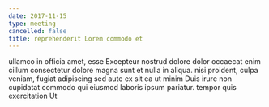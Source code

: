 ```yaml
---
date: 2017-11-15
type: meeting
cancelled: false
title: reprehenderit Lorem commodo et
---
```

ullamco in officia amet, esse Excepteur nostrud dolore dolor occaecat enim cillum consectetur dolore magna sunt et nulla in aliqua. nisi proident, culpa veniam, fugiat adipiscing sed aute ex sit ea ut minim Duis irure non cupidatat commodo qui eiusmod laboris ipsum pariatur. tempor quis exercitation Ut